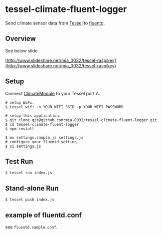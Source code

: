 tessel-climate-fluent-logger
============================

Send climate sensor data from [Tessel](https://tessel.io/) to [fluentd](http://www.fluentd.org/).

## Overview

See below slide.

[http://www.slideshare.net/mia_0032/tessel-raspikey](http://www.slideshare.net/mia_0032/tessel-raspikey)

## Setup

Connect [ClimateModule](https://tessel.io/modules#module-climate) to your Tessel port A.

```
# setup WiFi.
$ tessel wifi -n YOUR_WIFI_SSID -p YOUR_WIFI_PASSWORD
```

```
# setup this application.
$ git clone git@github.com:mia-0032/tessel-climate-fluent-logger.git
$ cd tessel-climate-fluent-logger
$ npm install
```

```
$ mv settings.sample.js settings.js
# configure your fluentd setting.
$ vi settings.js
```

## Test Run

```
$ tessel run index.js
```

## Stand-alone Run

```
$ tessel push index.js
```

## example of fluentd.conf

see `fluentd.sample.conf`.
